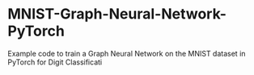 # MNIST-Graph-Neural-Network-PyTorch

Example code to train a Graph Neural Network on the MNIST dataset in PyTorch for Digit Classificati